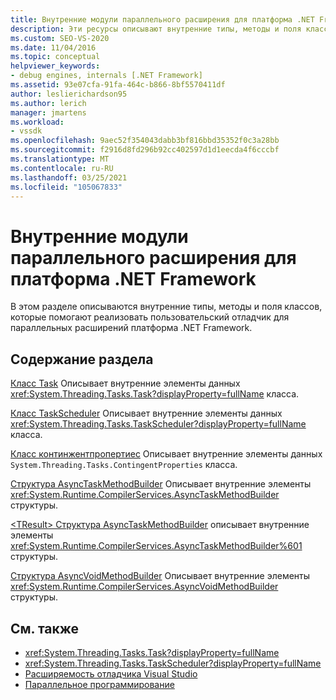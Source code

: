 ```yaml
---
title: Внутренние модули параллельного расширения для платформа .NET Framework | Документация Майкрософт
description: Эти ресурсы описывают внутренние типы, методы и поля классов, используемых для реализации пользовательского отладчика для параллельных расширений платформа .NET Framework.
ms.custom: SEO-VS-2020
ms.date: 11/04/2016
ms.topic: conceptual
helpviewer_keywords:
- debug engines, internals [.NET Framework]
ms.assetid: 93e07cfa-91fa-464c-b866-8bf5570411df
author: leslierichardson95
ms.author: lerich
manager: jmartens
ms.workload:
- vssdk
ms.openlocfilehash: 9aec52f354043dabb3bf816bbd35352f0c3a28bb
ms.sourcegitcommit: f2916d8fd296b92cc402597d1d1eecda4f6cccbf
ms.translationtype: MT
ms.contentlocale: ru-RU
ms.lasthandoff: 03/25/2021
ms.locfileid: "105067833"
---
```

# <a name="parallel-extension-internals-for-the-net-framework"></a>Внутренние модули параллельного расширения для платформа .NET Framework
В этом разделе описываются внутренние типы, методы и поля классов, которые помогают реализовать пользовательский отладчик для параллельных расширений платформа .NET Framework.

## <a name="in-this-section"></a>Содержание раздела
 [Класс Task](../../extensibility/debugger/task-class-internal-members.md) Описывает внутренние элементы данных <xref:System.Threading.Tasks.Task?displayProperty=fullName> класса.

 [Класс TaskScheduler](../../extensibility/debugger/taskscheduler-class-internal-members.md) Описывает внутренние элементы данных <xref:System.Threading.Tasks.TaskScheduler?displayProperty=fullName> класса.

 [Класс континжентпропертиес](../../extensibility/debugger/contingentproperties-class-internal-members.md) Описывает внутренние элементы данных `System.Threading.Tasks.ContingentProperties` класса.

 [Структура AsyncTaskMethodBuilder](../../extensibility/debugger/asynctaskmethodbuilder-structure-internal-members.md) Описывает внутренние элементы <xref:System.Runtime.CompilerServices.AsyncTaskMethodBuilder> структуры.

 [ \<TResult> Структура AsyncTaskMethodBuilder](../../extensibility/debugger/asynctaskmethodbuilder-tresult-structure-internal-members.md) описывает внутренние элементы <xref:System.Runtime.CompilerServices.AsyncTaskMethodBuilder%601> структуры.

 [Структура AsyncVoidMethodBuilder](../../extensibility/debugger/asyncvoidmethodbuilder-structure-internal-members.md) Описывает внутренние элементы <xref:System.Runtime.CompilerServices.AsyncVoidMethodBuilder> структуры.

## <a name="see-also"></a>См. также
- <xref:System.Threading.Tasks.Task?displayProperty=fullName>
- <xref:System.Threading.Tasks.TaskScheduler?displayProperty=fullName>
- [Расширяемость отладчика Visual Studio](../../extensibility/debugger/visual-studio-debugger-extensibility.md)
- [Параллельное программирование](/dotnet/standard/parallel-programming/index)

